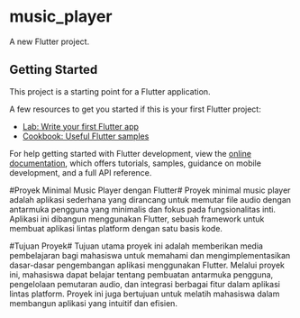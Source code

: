# music_player

A new Flutter project.

## Getting Started

This project is a starting point for a Flutter application.

A few resources to get you started if this is your first Flutter project:

- [Lab: Write your first Flutter app](https://docs.flutter.dev/get-started/codelab)
- [Cookbook: Useful Flutter samples](https://docs.flutter.dev/cookbook)

For help getting started with Flutter development, view the
[online documentation](https://docs.flutter.dev/), which offers tutorials,
samples, guidance on mobile development, and a full API reference.

#Proyek Minimal Music Player dengan Flutter#
    Proyek minimal music player adalah aplikasi sederhana yang dirancang untuk memutar file audio dengan antarmuka pengguna yang minimalis dan fokus pada fungsionalitas inti. Aplikasi ini dibangun menggunakan Flutter, sebuah framework untuk membuat aplikasi lintas platform dengan satu basis kode.

#Tujuan Proyek#
    Tujuan utama proyek ini adalah memberikan media pembelajaran bagi mahasiswa untuk memahami dan mengimplementasikan dasar-dasar pengembangan aplikasi menggunakan Flutter. Melalui proyek ini, mahasiswa dapat belajar tentang pembuatan antarmuka pengguna, pengelolaan pemutaran audio, dan integrasi berbagai fitur dalam aplikasi lintas platform. Proyek ini juga bertujuan untuk melatih mahasiswa dalam membangun aplikasi yang intuitif dan efisien.